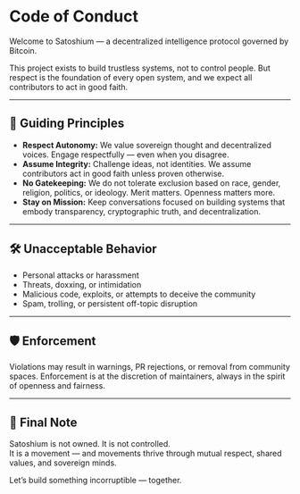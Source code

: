 # Code of Conduct

Welcome to Satoshium — a decentralized intelligence protocol governed by Bitcoin.

This project exists to build trustless systems, not to control people. But respect is the foundation of every open system, and we expect all contributors to act in good faith.

---

## 🧭 Guiding Principles

- **Respect Autonomy:** We value sovereign thought and decentralized voices. Engage respectfully — even when you disagree.
- **Assume Integrity:** Challenge ideas, not identities. We assume contributors act in good faith unless proven otherwise.
- **No Gatekeeping:** We do not tolerate exclusion based on race, gender, religion, politics, or ideology. Merit matters. Openness matters more.
- **Stay on Mission:** Keep conversations focused on building systems that embody transparency, cryptographic truth, and decentralization.

---

## 🛠️ Unacceptable Behavior

- Personal attacks or harassment
- Threats, doxxing, or intimidation
- Malicious code, exploits, or attempts to deceive the community
- Spam, trolling, or persistent off-topic disruption

---

## 🛡️ Enforcement

Violations may result in warnings, PR rejections, or removal from community spaces. Enforcement is at the discretion of maintainers, always in the spirit of openness and fairness.

---

## 🤝 Final Note

Satoshium is not owned. It is not controlled.  
It is a movement — and movements thrive through mutual respect, shared values, and sovereign minds.

Let’s build something incorruptible — together.

